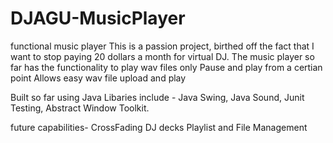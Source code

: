 # DJAGU-MusicPlayer
functional music player
This is a passion project, birthed off the fact that I want to stop paying 20 dollars a month for virtual DJ.
The music player so far has the functionality to play wav files only
Pause and play from a certian point 
Allows easy wav file upload and play

Built so far using Java 
Libaries include - Java Swing, Java Sound, Junit Testing, Abstract Window Toolkit.

future capabilities- 
CrossFading 
DJ decks 
Playlist and File Management

